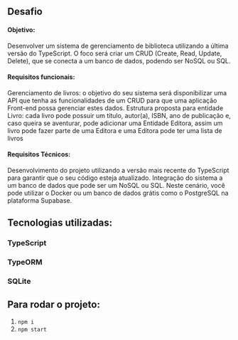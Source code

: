 ## Desafio
#### Objetivo:

Desenvolver um sistema de gerenciamento de biblioteca utilizando a última versão do TypeScript. O foco será criar um CRUD (Create, Read, Update, Delete), que se conecta a um banco de dados, podendo ser NoSQL ou SQL.

#### Requisitos funcionais:

Gerenciamento de livros: o objetivo do seu sistema será disponibilizar uma API que tenha as funcionalidades de um CRUD para que uma aplicação Front-end possa gerenciar estes dados.
Estrutura proposta para entidade Livro: cada livro pode possuir um título, autor(a), ISBN, ano de publicação e, caso queira se aventurar, pode adicionar uma Entidade Editora, assim um livro pode fazer parte de uma Editora e uma Editora pode ter uma lista de livros

#### Requisitos Técnicos:

Desenvolvimento do projeto utilizando a versão mais recente do TypeScript para garantir que o seu código esteja atualizado. Integração do sistema a um banco de dados que pode ser um NoSQL ou SQL. Neste cenário, você pode utilizar o Docker ou um banco de dados grátis como o PostgreSQL na plataforma Supabase.


## Tecnologias utilizadas:

### TypeScript
### TypeORM
### SQLite


## Para rodar o projeto:

1. `npm i`
2. `npm start`
